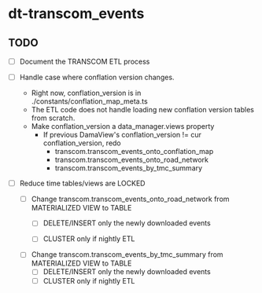# dt-transcom_events

## TODO

- [ ] Document the TRANSCOM ETL process

- [ ] Handle case where conflation version changes.

  - Right now, conflation_version is in ./constants/conflation_map_meta.ts
  - The ETL code does not handle loading new conflation version tables from scratch.
  - Make conflation_version a data_manager.views property
    - If previous DamaView's conflation_version != cur conflation_version, redo
      - transcom.transcom_events_onto_conflation_map
      - transcom.transcom_events_onto_road_network
      - transcom.transcom_events_by_tmc_summary

- [ ] Reduce time tables/views are LOCKED

  - [ ] Change transcom.transcom_events_onto_road_network from MATERIALIZED VIEW to TABLE
    - [ ] DELETE/INSERT only the newly downloaded events
    - [ ] CLUSTER only if nightly ETL


  - [ ] Change transcom.transcom_events_by_tmc_summary from MATERIALIZED VIEW to TABLE
    - [ ] DELETE/INSERT only the newly downloaded events
    - [ ] CLUSTER only if nightly ETL
